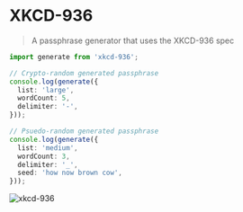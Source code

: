 # XKCD-936

> A passphrase generator that uses the XKCD-936 spec

```ts
import generate from 'xkcd-936';

// Crypto-random generated passphrase
console.log(generate({
  list: 'large',
  wordCount: 5,
  delimiter: '-',
}));

// Psuedo-random generated passphrase
console.log(generate({
  list: 'medium',
  wordCount: 3,
  delimiter: '_',
  seed: 'how now brown cow',
}));

```

![xkcd-936](https://imgs.xkcd.com/comics/password_strength.png)

